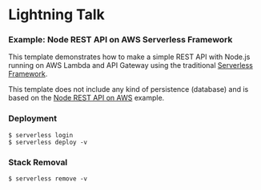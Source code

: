 
# Lightning Talk


### Example: Node REST API on AWS Serverless Framework

This template demonstrates how to make a simple REST API with Node.js running on AWS Lambda and API Gateway using the traditional [Serverless Framework](https://www.serverless.com).

This template does not include any kind of persistence (database) and is based on the [Node REST API on AWS](https://github.com/serverless/examples/tree/master/aws-node-rest-api) example.

### Deployment

```
$ serverless login
$ serverless deploy -v
```

### Stack Removal

```
$ serverless remove -v
```
